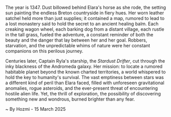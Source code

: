 
The year is 1347.  Dust billowed behind Elara's horse as she rode, the setting sun painting the endless Breton countryside in fiery hues.  Her worn leather satchel held more than just supplies; it contained a map, rumored to lead to a lost monastery said to hold the secret to an ancient healing balm.  Each creaking wagon wheel, each barking dog from a distant village, each rustle in the tall grass, fueled the adventure, a constant reminder of both the beauty and the danger that lay between her and her goal.  Robbers, starvation, and the unpredictable whims of nature were her constant companions on this perilous journey.


Centuries later, Captain Ryla's starship, the *Stardust Drifter*, cut through the inky blackness of the Andromeda galaxy.  Her mission: to locate a rumored habitable planet beyond the known charted territories, a world whispered to hold the key to humanity's survival.  The vast emptiness between stars was a different kind of peril than Elara faced, filled with unforeseen gravitational anomalies, rogue asteroids, and the ever-present threat of encountering hostile alien life.  Yet, the thrill of exploration, the possibility of discovering something new and wondrous, burned brighter than any fear.

~ By Hozmi - 15 March 2025
